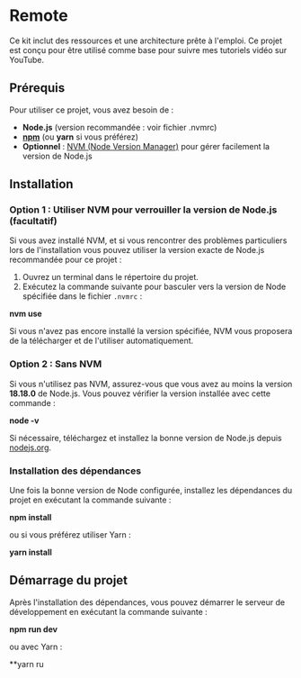 # Remote 

Ce kit inclut des ressources et une architecture prête à l'emploi.
Ce projet est conçu pour être utilisé comme base pour suivre mes tutoriels vidéo sur YouTube.

## Prérequis

Pour utiliser ce projet, vous avez besoin de :

- **Node.js** (version recommandée : voir fichier .nvmrc)
- [**npm**](https://www.npmjs.com/) (ou **yarn** si vous préférez)
- **Optionnel** : [NVM (Node Version Manager)](https://github.com/nvm-sh/nvm) pour gérer facilement la version de Node.js

## Installation

### Option 1 : Utiliser NVM pour verrouiller la version de Node.js (facultatif)

Si vous avez installé NVM, et si vous rencontrer des problèmes particuliers lors de l'installation vous pouvez utiliser la version exacte de Node.js recommandée pour ce projet :

1. Ouvrez un terminal dans le répertoire du projet.
2. Exécutez la commande suivante pour basculer vers la version de Node spécifiée dans le fichier `.nvmrc` :

**nvm use**

Si vous n'avez pas encore installé la version spécifiée, NVM vous proposera de la télécharger et de l'utiliser automatiquement.

### Option 2 : Sans NVM

Si vous n'utilisez pas NVM, assurez-vous que vous avez au moins la version **18.18.0** de Node.js. Vous pouvez vérifier la version installée avec cette commande :

**node -v**

Si nécessaire, téléchargez et installez la bonne version de Node.js depuis [nodejs.org](https://nodejs.org/).

### Installation des dépendances

Une fois la bonne version de Node configurée, installez les dépendances du projet en exécutant la commande suivante :

**npm install**

ou si vous préférez utiliser Yarn :

**yarn install**

## Démarrage du projet

Après l'installation des dépendances, vous pouvez démarrer le serveur de développement en exécutant la commande suivante :

**npm run dev**

ou avec Yarn :

**yarn ru


